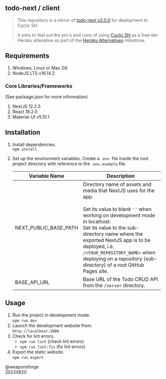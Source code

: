 ## todo-next / client

> This repository is a mirror of [todo-next v2.0.0](https://github.com/weaponsforge/todo-next) for deployment to Cyclic SH.
>
> It aims to feel out the pro's and cons of using [Cyclic SH](https://www.cyclic.sh/) as a free-tier Heroku altenative as part of the [Heroku Alternatives](https://github.com/weaponsforge/todo-next/milestone/4) milestone.

## Requirements

1. Windows, Linux or Mac OS
2. NodeJS LTS v16.14.2

### Core Libraries/Frameworks

(See package.json for more information)

1. NextJS 12.2.5
2. React 18.2.0
3. Material-UI v5.10.1

## Installation

1. Install dependencies.<br>
`npm install`

2. Set up the environment variables. Create a `.env `file inside the root project directory with reference to the `.env.example` file.<br>

   | Variable Name         | Description                                                                                                                                                                                                                                                                                                                                               |
   | --------------------- | --------------------------------------------------------------------------------------------------------------------------------------------------------------------------------------------------------------------------------------------------------------------------------------------------------------------------------------------------------- |
   | NEXT_PUBLIC_BASE_PATH | Directory name of assets and media that NextJS uses for the app.<br><br>Set its value to blank `''` when working on development mode in localhost.<br>Set its value to the sub-directory name where the exported NextJS app is to be deployed, i.e. `/<YOUR_REPOSITORY_NAME>` when deploying on a repository (sub-directory) of a root GitHub Pages site. |
   | BASE_API_URL          | Base URL of the Todo CRUD API from the `/server` directory.                                                                                                                                                                                                                                                                                               |

## Usage

1. Run the project in development mode.<br>
`npm run dev`
2. Launch the development website from:<br>
`http://localhost:3000`
3. Check for lint errors.
   - `npm run lint` (check lint errors)
   - `npm run lint:fix` (fix lint errors)
5. Export the static website.<br>
`npm run export`


@weaponsforge<br>
20220820
